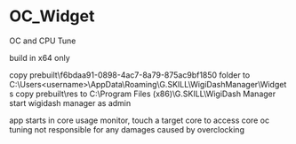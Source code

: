 # OC_Widget
OC and CPU Tune

build in x64 only

copy  prebuilt\f6bdaa91-0898-4ac7-8a79-875ac9bf1850 folder to C:\Users\<username>\AppData\Roaming\G.SKILL\WigiDashManager\Widgets
copy  prebuilt\res to C:\Program Files (x86)\G.SKILL\WigiDash Manager
start wigidash manager as admin

app starts in core usage monitor, touch a target core to access core oc tuning
not responsible for any damages caused by overclocking

